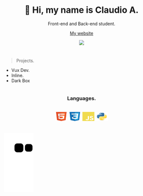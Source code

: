 <h1 align="center">👋 Hi, my name is Claudio A.</h1>
<p align="center">
Front-end and Back-end student.
</p>

<p align="center"><a href="http://coded.today" target="blank_" rel="noreferrer noopener">My website</a></p>

<div align="center">
<img src="https://github-readme-stats.vercel.app/api?username=CodedCA&show_icons=true&theme=radical">
</div>

#
>  Projects.
- Vux Dev.
- Inline.
- Dark Box
#
<h3 align="center">Languages.</h3>
<div style="display: inline_block" align="center"><br>
  <img align="center"  height="30" width="40" src="https://raw.githubusercontent.com/devicons/devicon/master/icons/html5/html5-original.svg">
  <img align="center"  height="30" width="40" src="https://raw.githubusercontent.com/devicons/devicon/master/icons/css3/css3-original.svg">
  <img align="center" alt="Rafa-Js" height="30" width="40" src="https://raw.githubusercontent.com/devicons/devicon/master/icons/javascript/javascript-plain.svg">
  <img align="center"  height="30" width="40" src="https://raw.githubusercontent.com/devicons/devicon/master/icons/python/python-original.svg">
</div>
<p></p>

#

![Snake animation](https://github.com/rafaballerini/rafaballerini/blob/output/github-contribution-grid-snake.svg)

